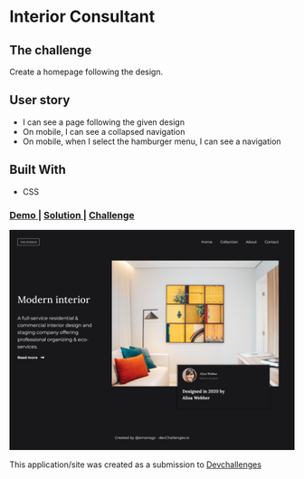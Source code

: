 # Interior Consultant

## The challenge
Create a homepage following the design.

## User story

- I can see a page following the given design
- On mobile, I can see a collapsed navigation
- On mobile, when I select the hamburger menu, I can see a navigation


## Built With

- CSS

<div>
  <h3>
    <a href="https://amansgz.github.io/css-interior-consultant/" target="_blank">
      Demo
    </a>
    <span> | </span>
    <a href="https://devchallenges.io/solutions/MsblcvVOrUKRc6K1JWBi">
      Solution
    </a>
    <span> | </span>
    <a href="https://devchallenges.io/challenges/Jymh2b2FyebRTUljkNcb" target="_blank">
      Challenge
    </a>
  </h3>
</div>

![screenshot](./assets/preview.png)


This application/site was created as a submission to <a href="https://devchallenges.io/paths/responsive-web-developer">Devchallenges</a> 
